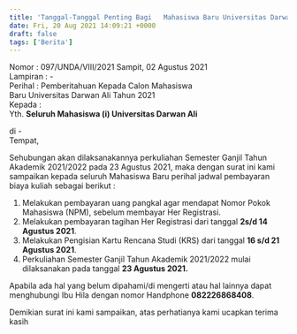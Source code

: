 ```yaml
---
title: 'Tanggal-Tanggal Penting Bagi   Mahasiswa Baru Universitas Darwan Ali Tahun 2021'
date: Fri, 20 Aug 2021 14:09:21 +0000
draft: false
tags: ['Berita']
---
```


Nomor : 097/UNDA/VIII/2021 Sampit, 02 Agustus 2021  
Lampiran : -  
Perihal : Pemberitahuan Kepada Calon Mahasiswa  
Baru Universitas Darwan Ali Tahun 2021  
Kepada :  
Yth. **Seluruh Mahasiswa (i) Universitas Darwan Ali**  
  
di -  
Tempat,

Sehubungan akan dilaksanakannya perkuliahan Semester Ganjil Tahun Akademik 2021/2022 pada 23 Agustus 2021, maka dengan surat ini kami sampaikan kepada seluruh Mahasiswa Baru perihal jadwal pembayaran biaya kuliah sebagai berikut :

1.  Melakukan pembayaran uang pangkal agar mendapat Nomor Pokok Mahasiswa (NPM), sebelum membayar Her Registrasi.
2.  Melakukan pembayaran tagihan Her Registrasi dari tanggal **2s/d 14 Agustus 2021**.
3.  Melakukan Pengisian Kartu Rencana Studi (KRS) dari tanggal **16 s/d 21 Agustus 2021**.
4.  Perkuliahan Semester Ganjil Tahun Akademik 2021/2022 mulai dilaksanakan pada tanggal **23 Agustus 2021.**

Apabila ada hal yang belum dipahami/di mengerti atau hal lainnya dapat menghubungi Ibu Hila dengan nomor Handphone **082226868408**.

Demikian surat ini kami sampaikan, atas perhatianya kami ucapkan terima kasih